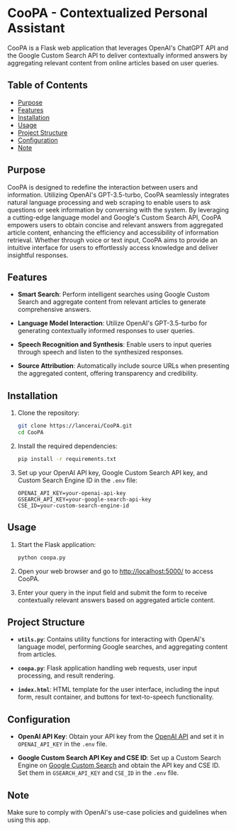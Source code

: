 # CooPA - Contextualized Personal Assistant

CooPA is a Flask web application that leverages OpenAI's ChatGPT API and the Google Custom Search API to deliver contextually informed answers by aggregating relevant content from online articles based on user queries.

## Table of Contents

- [Purpose](#purpose)
- [Features](#features)
- [Installation](#installation)
- [Usage](#usage)
- [Project Structure](#project-structure)
- [Configuration](#configuration)
- [Note](#note)

## Purpose

CooPA is designed to redefine the interaction between users and information. Utilizing OpenAI's GPT-3.5-turbo, CooPA seamlessly integrates natural language processing and web scraping to enable users to ask questions or seek information by conversing with the system. By leveraging a cutting-edge language model and Google's Custom Search API, CooPA empowers users to obtain concise and relevant answers from aggregated article content, enhancing the efficiency and accessibility of information retrieval. Whether through voice or text input, CooPA aims to provide an intuitive interface for users to effortlessly access knowledge and deliver insightful responses.

## Features

- **Smart Search**: Perform intelligent searches using Google Custom Search and aggregate content from relevant articles to generate comprehensive answers.

- **Language Model Interaction**: Utilize OpenAI's GPT-3.5-turbo for generating contextually informed responses to user queries.

- **Speech Recognition and Synthesis**: Enable users to input queries through speech and listen to the synthesized responses.

- **Source Attribution**: Automatically include source URLs when presenting the aggregated content, offering transparency and credibility.

## Installation

1. Clone the repository:

    ```bash
    git clone https://lancerai/CooPA.git
    cd CooPA
    ```

2. Install the required dependencies:

    ```bash
    pip install -r requirements.txt
    ```

3. Set up your OpenAI API key, Google Custom Search API key, and Custom Search Engine ID in the `.env` file:

    ```env
    OPENAI_API_KEY=your-openai-api-key
    GSEARCH_API_KEY=your-google-search-api-key
    CSE_ID=your-custom-search-engine-id
    ```

## Usage

1. Start the Flask application:

    ```bash
    python coopa.py
    ```

2. Open your web browser and go to [http://localhost:5000/](http://localhost:5000/) to access CooPA.

3. Enter your query in the input field and submit the form to receive contextually relevant answers based on aggregated article content.

## Project Structure

- **`utils.py`**: Contains utility functions for interacting with OpenAI's language model, performing Google searches, and aggregating content from articles.

- **`coopa.py`**: Flask application handling web requests, user input processing, and result rendering.

- **`index.html`**: HTML template for the user interface, including the input form, result container, and buttons for text-to-speech functionality.

## Configuration

- **OpenAI API Key**: Obtain your API key from the [OpenAI API](https://beta.openai.com/signup/) and set it in `OPENAI_API_KEY` in the `.env` file.

- **Google Custom Search API Key and CSE ID**: Set up a Custom Search Engine on [Google Custom Search](https://programmablesearchengine.google.com/about/) and obtain the API key and CSE ID. Set them in `GSEARCH_API_KEY` and `CSE_ID` in the `.env` file.

## Note

Make sure to comply with OpenAI's use-case policies and guidelines when using this app.
